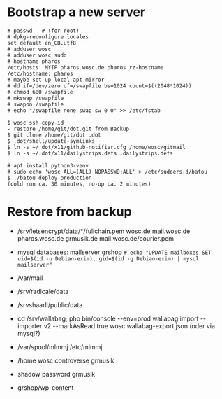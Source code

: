 # Bootstrap a new server

```
# passwd   # (for root)
# dpkg-reconfigure locales
set default en_GB.utf8
# adduser wosc
# adduser wosc sudo
# hostname pharos
/etc/hosts: MYIP pharos.wosc.de pharos rz-hostname
/etc/hostname: pharos
# maybe set up local apt mirror
# dd if=/dev/zero of=/swapfile bs=1024 count=$((2048*1024))
# chmod 600 /swapfile
# mkswap /swapfile
# swapon /swapfile
# echo "/swapfile none swap sw 0 0" >> /etc/fstab

$ wosc ssh-copy-id
- restore /home/git/dot.git from Backup
$ git clone /home/git/dot .dot
$ .dot/shell/update-symlinks
$ ln -s ~/.dot/x11/github-notifier.cfg /home/wosc/gitmail
$ ln -s ~/.dot/x11/dailystrips.defs .dailystrips.defs

# apt install python3-venv
# sudo echo 'wosc ALL=(ALL) NOPASSWD:ALL' > /etc/sudoers.d/batou
$ ./batou deploy production
(cold run ca. 30 minutes, no-op ca. 2 minutes)
```

# Restore from backup

- /srv/letsencrypt/data/*/fullchain.pem
  wosc.de mail.wosc.de pharos.wosc.de grmusik.de
  mail.wosc.de/courier.pem
- mysql databases:
  mailserver
  grshop
  `# echo "UPDATE mailboxes SET uid=$(id -u Debian-exim), gid=$(id -g Debian-exim) | mysql mailserver"`
- /var/mail

- /srv/radicale/data
- /srvshaarli/public/data
- cd /srv/wallabag; php bin/console --env=prod wallabag:import --importer v2 --markAsRead true wosc wallabag-export.json (oder via mysql?)
- /var/spool/mlmmj
  /etc/mlmmj

- /home
  wosc controverse grmusik
- shadow password grmusik
- grshop/wp-content
